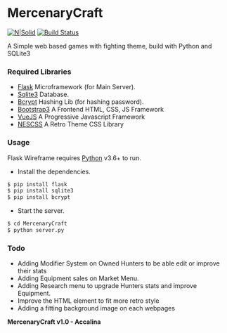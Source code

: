 # MercenaryCraft

[![N|Solid](https://upload.wikimedia.org/wikipedia/commons/3/34/Blue_Python_3.6_Shield_Badge.svg)](https://nodesource.com/products/nsolid)
[![Build Status](https://travis-ci.org/accalina/MercenaryCraft.svg?branch=wip)](https://travis-ci.org/accalina/MercenaryCraft)


A Simple web based games with fighting theme, build with Python and SQLite3

### Required Libraries

* [Flask](http://flask.pocoo.org) Microframework (for Main Server).
* [Sqlite3](https://docs.python.org/2/library/sqlite3.html) Database.
* [Bcrypt](https://pypi.org/project/bcrypt) Hashing Lib (for hashing password).
* [Bootstrap3](https://getbootstrap.com/docs/3.3/) A Frontend HTML, CSS, JS Framework
* [VueJS](https://vuejs.org/) A Progressive Javascript Framework
* [NESCSS](https://nostalgic-css.github.io/NES.css/) A Retro Theme CSS Library

### Usage

Flask Wireframe requires [Python](https://python.org/) v3.6+ to run.

* Install the dependencies.
```sh
$ pip install flask
$ pip install sqlite3
$ pip install bcrypt
```

* Start the server.
```sh
$ cd MercenaryCraft
$ python server.py
```

### Todo

* Adding Modifier System on Owned Hunters to be able edit or improve their stats
* Adding Equipment sales on Market Menu.
* Adding Research menu to upgrade Hunters stats and improve Equipment.
* Improve the HTML element to fit more retro style
* Adding a fitting background image on each webpages

**MercenaryCraft v1.0 - Accalina**
